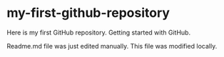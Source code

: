 # my-first-github-repository
Here is my first GitHub repository. Getting started with GitHub.

Readme.md file was just edited manually. This file was modified locally.
